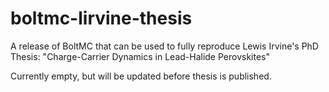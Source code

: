 # boltmc-lirvine-thesis
A release of BoltMC that can be used to fully reproduce Lewis Irvine's PhD Thesis: "Charge-Carrier Dynamics in Lead-Halide Perovskites"

Currently empty, but will be updated before thesis is published.
